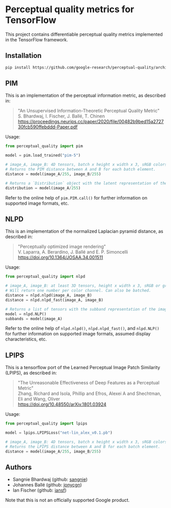 # Perceptual quality metrics for TensorFlow

This project contains differentiable perceptual quality metrics implemented in
the TensorFlow framework.

## Installation

```bash
pip install https://github.com/google-research/perceptual-quality/archive/master.zip
```

## PIM

This is an implementation of the perceptual information metric, as described in:

> "An Unsupervised Information-Theoretic Perceptual Quality Metric"<br />
> S. Bhardwaj, I. Fischer, J. Ballé, T. Chinen<br />
> https://proceedings.neurips.cc/paper/2020/file/00482b9bed15a272730fcb590ffebddd-Paper.pdf

Usage:

```python
from perceptual_quality import pim

model = pim.load_trained("pim-5")

# image_A, image_B: 4D tensors, batch x height x width x 3, sRGB colorspace.
# Returns the PIM distance between A and B for each batch element.
distance = model(image_A/255, image_B/255)

# Returns a `Distribution` object with the latent representation of the image.
distribution = model(image_A/255)
```

Refer to the online help of `pim.PIM.call()` for further information on
supported image formats, etc.

## NLPD

This is an implementation of the normalized Laplacian pyramid distance, as
described in:

> "Perceptually optimized image rendering"</br>
> V. Laparra, A. Berardino, J. Ballé and E. P. Simoncelli</br>
> https://doi.org/10.1364/JOSAA.34.001511

Usage:

```python
from perceptual_quality import nlpd

# image_A, image_B: at least 3D tensors, height x width x 3, sRGB or grayscale.
# Will return one number per color channel. Can also be batched.
distance = nlpd.nlpd(image_A, image_B)
distance = nlpd.nlpd_fast(image_A, image_B)

# Returns a list of tensors with the subband representation of the image.
model = nlpd.NLP()
subbands = model(image_A)
```

Refer to the online help of `nlpd.nlpd()`, `nlpd.nlpd_fast()`, and `nlpd.NLP()`
for further information on supported image formats, assumed display
characteristics, etc.

## LPIPS

This is a tensorflow port of the Learned Perceptual Image Patch Similarity (LPIPS), as described in:

> "The Unreasonable Effectiveness of Deep Features as a Perceptual Metric"<br />
> Zhang, Richard and Isola, Phillip and Efros, Alexei A and Shechtman, Eli and Wang, Oliver<br />
> https://doi.org/10.48550/arXiv.1801.03924

Usage:

```python
from perceptual_quality import lpips

model = lpips.LPIPSLoss("net-lin_alex_v0.1.pb")

# image_A, image_B: 4D tensors, batch x height x width x 3, sRGB colorspace.
# Returns the LPIPS distance between A and B for each batch element.
distance = model(image_A/255, image_B/255)
```

## Authors

* Sangnie Bhardwaj (github: [sangnie](https://github.com/sangnie))
* Johannes Ballé (github: [jonycgn](https://github.com/jonycgn))
* Ian Fischer (github: [iansf](https://github.com/ssjhv))

Note that this is not an officially supported Google product.
